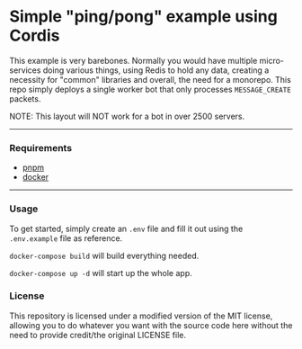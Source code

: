 # Simple "ping/pong" example using Cordis

This example is very barebones. Normally you would have multiple micro-services doing various things, using Redis to hold any data, creating a necessity for "common" libraries and overall, the need for a monorepo. This repo simply deploys a single worker bot that only processes `MESSAGE_CREATE` packets.

NOTE: This layout will NOT work for a bot in over 2500 servers.
___

### Requirements

- [pnpm](https://pnpm.js.org/)
- [docker](https://docker.com/)
___

### Usage

To get started, simply create an `.env` file and fill it out using the `.env.example` file as reference.

`docker-compose build` will build everything needed.

`docker-compose up -d` will start up the whole app.

### License

This repository is licensed under a modified version of the MIT license, allowing you to do whatever you want with the source code here without the need to provide credit/the original LICENSE file.
